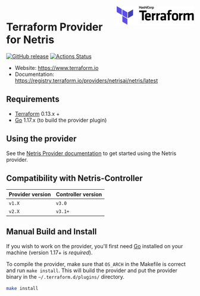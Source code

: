 <a href="https://terraform.io">
    <img src=".github/terraform_logo.svg" alt="Terraform logo" title="Terraform" align="right" height="50" />
</a>

# Terraform Provider for Netris

[![GitHub release](https://img.shields.io/github/tag/netrisai/terraform-provider-netris.svg?label=release)](https://github.com/netrisai/terraform-provider-netris/releases/latest)
[![Actions Status](https://github.com/netrisai/terraform-provider-netris/workflows/release/badge.svg)](https://github.com/netrisai/terraform-provider-netris/actions)
- Website: https://www.terraform.io
- Documentation: https://registry.terraform.io/providers/netrisai/netris/latest

Requirements
------------

-	[Terraform](https://www.terraform.io/downloads.html) 0.13.x +
-	[Go](https://golang.org/doc/install) 1.17.x (to build the provider plugin)

Using the provider
----------------------

See the [Netris Provider documentation](https://registry.terraform.io/providers/netrisai/netris/latest/docs) to get started using the Netris provider.

Compatibility with Netris-Controller
------------------------------------
  | Provider version | Controller version |
  | -----------------| -------------------|
  | `v1.X`           | `v3.0`             |
  | `v2.X`           | `v3.1+`            |


Manual Build and Install
------------
If you wish to work on the provider, you'll first need [Go](http://www.golang.org) installed on your machine (version 1.17+ is *required*).

To compile the provider, make sure that `OS_ARCH` in the Makefile is correct and run `make install`. This will build the provider and put the provider binary in the `~/.terraform.d/plugins/` directory.

```sh
make install
```
